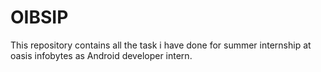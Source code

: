 # OIBSIP
This repository contains all the task i have done for summer internship at oasis infobytes as Android developer intern.
